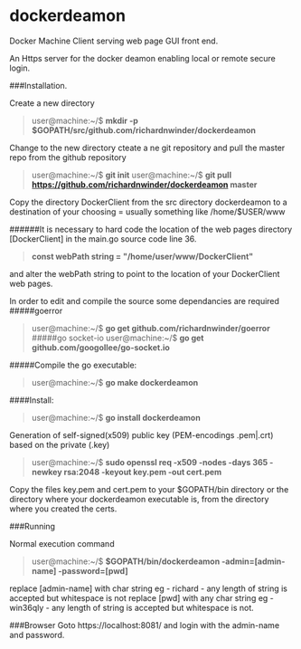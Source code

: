 # dockerdeamon
Docker Machine Client serving web page GUI front end.

An Https server for the docker deamon enabling local or remote secure login.

###Installation.

Create a new directory
>user@machine:~/$ **mkdir -p $GOPATH/src/github.com/richardnwinder/dockerdeamon**

Change to the new directory cteate a ne git repository and pull the master repo from the github repository
>user@machine:~/$ **git init**
>user@machine:~/$ **git pull https://github.com/richardnwinder/dockerdeamon master**

Copy the directory DockerClient from the src directory dockerdeamon to a destination of your choosing = usually something like /home/$USER/www

######It is necessary to hard code the location of the web pages directory [DockerClient] in the main.go source code line 36.

>**const webPath string = "/home/user/www/DockerClient"**

and alter the webPath string to point to the location of your DockerClient web pages.

In order to edit and compile the source some dependancies are required
#####goerror
>user@machine:~/$ **go get github.com/richardnwinder/goerror**
#####go socket-io
>user@machine:~/$ **go get github.com/googollee/go-socket.io**

#####Compile the go executable:
>user@machine:~/$ **go make dockerdeamon**

####Install:
>user@machine:~/$ **go install dockerdeamon**

Generation of self-signed(x509) public key (PEM-encodings .pem|.crt) based on the private (.key)
>user@machine:~/$ **sudo openssl req -x509 -nodes -days 365 -newkey rsa:2048 -keyout key.pem -out cert.pem**

Copy the files key.pem and cert.pem to your $GOPATH/bin directory or the directory where your dockerdeamon executable is, from the directory where you created the certs.

###Running

Normal execution command
>user@machine:~/$ **$GOPATH/bin/dockerdeamon -admin=[admin-name] -password=[pwd]**

replace [admin-name] with char string eg - richard - any length of string is accepted but whitespace is not
replace [pwd] with any char string eg - win36qly - any length of string is accepted but whitespace is not.

###Browser
Goto https://localhost:8081/ and login with the admin-name and password.
